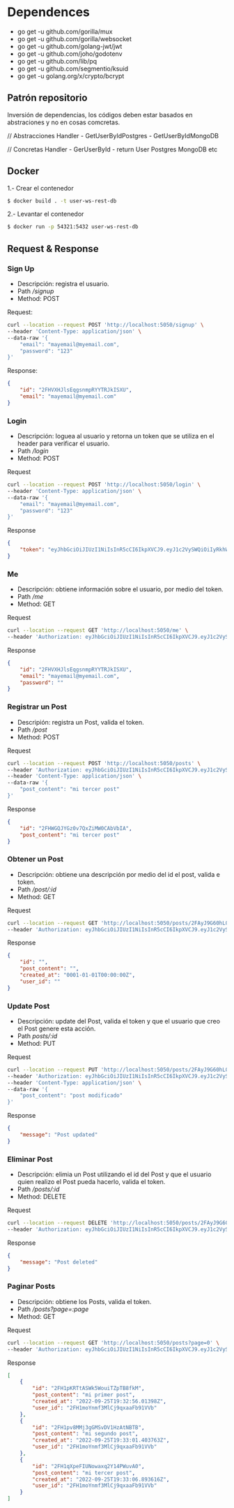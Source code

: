 # Dependences

* go get -u github.com/gorilla/mux
* go get -u github.com/gorilla/websocket
* go get -u github.com/golang-jwt/jwt
* go get -u github.com/joho/godotenv
* go get -u github.com/lib/pq
* go get -u github.com/segmentio/ksuid
* go get -u golang.org/x/crypto/bcrypt

## Patrón repositorio

Inversión de dependencias, los códigos deben estar basados en abstraciones y no en cosas comcretas.

// Abstracciones
Handler - GetUserByIdPostgres 
        - GetUserByIdMongoDB

// Concretas
Handler - GerUserById - return User
          Postgres
          MongoDB
          etc 

## Docker 

1.- Crear el contenedor 
```bash 
$ docker build . -t user-ws-rest-db 
```

2.- Levantar el contenedor
```bash
$ docker run -p 54321:5432 user-ws-rest-db
```

## Request & Response 

### Sign Up

- Descripción: registra el usuario.
- Path */signup*
- Method: POST

Request:
```bash 
curl --location --request POST 'http://localhost:5050/signup' \
--header 'Content-Type: application/json' \
--data-raw '{
    "email": "mayemail@myemail.com",
    "password": "123"
}'
```
Response:
```json 
{
    "id": "2FHVXHJlsEqgsnmpRYYTRJkISXU",
    "email": "mayemail@myemail.com"
}
```

### Login
- Descripción: loguea al usuario y retorna un token que se utiliza en el header para verificar el usuario. 
- Path */login*
- Method: POST

Request
```bash
curl --location --request POST 'http://localhost:5050/login' \
--header 'Content-Type: application/json' \
--data-raw '{
    "email": "mayemail@myemail.com",
    "password": "123"
}'
```
Response 
```json
{
    "token": "eyJhbGciOiJIUzI1NiIsInR5cCI6IkpXVCJ9.eyJ1c2VySWQiOiIyRkhWWEhKbHNFcWdzbm1wUllZVFJKa0lTWFUiLCJleHAiOjE2NjQzMjE5ODJ9.yijMTmkFBj55IaVhtZ8tFZkxKSy9KwecR2959ufrSro"
}
```

### Me
- Descripción: obtiene información sobre el usuario, por medio del token.
- Path */me*
- Method: GET

Request
```bash 
curl --location --request GET 'http://localhost:5050/me' \
--header 'Authorization: eyJhbGciOiJIUzI1NiIsInR5cCI6IkpXVCJ9.eyJ1c2VySWQiOiIyRkF5RWphVVpIaTUzRzMxeXZyQXdaaW5PR3AiLCJleHAiOjE2NjQxMjE4Nzd9.UtznSz25D4d7kSqA8G8LIO-TmamSpl5P1L_-dDEP51w'
```

Response
```json
{
    "id": "2FHVXHJlsEqgsnmpRYYTRJkISXU",
    "email": "mayemail@myemail.com",
    "password": ""
}
```

### Registrar un Post
- Descripión: registra un Post, valida el token.
- Path */post*
- Method: POST

Request
```bash 
curl --location --request POST 'http://localhost:5050/posts' \
--header 'Authorization: eyJhbGciOiJIUzI1NiIsInR5cCI6IkpXVCJ9.eyJ1c2VySWQiOiIyRkhWWEhKbHNFcWdzbm1wUllZVFJKa0lTWFUiLCJleHAiOjE2NjQzMjE5ODJ9.yijMTmkFBj55IaVhtZ8tFZkxKSy9KwecR2959ufrSro' \
--header 'Content-Type: application/json' \
--data-raw '{
    "post_content": "mi tercer post"
}'
```
Response
```json
{
    "id": "2FHWGQJYGz0v7QxZiMW0CAbVbIA",
    "post_content": "mi tercer post"
}
```

### Obtener un Post
- Descripción: obtiene una descripción por medio del id el post, valida e token.
- Path */post/:id*
- Method: GET

Request 
```bash
curl --location --request GET 'http://localhost:5050/posts/2FAyJ9G60hL0ZAMSZoDhD9dVFp5' \
--header 'Authorization: eyJhbGciOiJIUzI1NiIsInR5cCI6IkpXVCJ9.eyJ1c2VySWQiOiIyRkhWWEhKbHNFcWdzbm1wUllZVFJKa0lTWFUiLCJleHAiOjE2NjQzMjE5ODJ9.yijMTmkFBj55IaVhtZ8tFZkxKSy9KwecR2959ufrSro'
```

Response 
```json 
{
    "id": "",
    "post_content": "",
    "created_at": "0001-01-01T00:00:00Z",
    "user_id": ""
}
```

### Update Post
- Descripción: update del Post, valida el token y que el usuario que creo el Post genere esta acción.
- Path *posts/:id*
- Method: PUT

Request 
```bash 
curl --location --request PUT 'http://localhost:5050/posts/2FAyJ9G60hL0ZAMSZoDhD9dVFp5' \
--header 'Authorization: eyJhbGciOiJIUzI1NiIsInR5cCI6IkpXVCJ9.eyJ1c2VySWQiOiIyRkhWWEhKbHNFcWdzbm1wUllZVFJKa0lTWFUiLCJleHAiOjE2NjQzMjE5ODJ9.yijMTmkFBj55IaVhtZ8tFZkxKSy9KwecR2959ufrSro' \
--header 'Content-Type: application/json' \
--data-raw '{
    "post_content": "post modificado"
}'
```

Response 

```json 
{
    "message": "Post updated"
}
```

### Eliminar Post 
- Descripción: elimia un Post utilizando el id del Post y que el usuario quien realizo el Post pueda hacerlo, valida el token.
- Path */posts/:id*
- Method: DELETE

Request 
```bash 
curl --location --request DELETE 'http://localhost:5050/posts/2FAyJ9G60hL0ZAMSZoDhD9dVFp5' \
--header 'Authorization: eyJhbGciOiJIUzI1NiIsInR5cCI6IkpXVCJ9.eyJ1c2VySWQiOiIyRkhWWEhKbHNFcWdzbm1wUllZVFJKa0lTWFUiLCJleHAiOjE2NjQzMjE5ODJ9.yijMTmkFBj55IaVhtZ8tFZkxKSy9KwecR2959ufrSro' 
```

Response 
```json
{
    "message": "Post deleted"
}
```

### Paginar Posts
- Descripción: obtiene los Posts, valida el token. 
- Path */posts?page=:page*
- Method: GET

Request 
```bash
curl --location --request GET 'http://localhost:5050/posts?page=0' \
--header 'Authorization: eyJhbGciOiJIUzI1NiIsInR5cCI6IkpXVCJ9.eyJ1c2VySWQiOiIyRkgxbW9Zbm1mM01sQ2o5cXhhYUZiOTFWVmIiLCJleHAiOjE2NjQzMDcxNjB9.yEPTYBTxe5eIgOLtm48CL-Jl0OaAPDUQ5KROS1NAZTg'
```

Response
```json 
[
    {
        "id": "2FH1pKRTtASWk5WouiTZpTB8fkM",
        "post_content": "mi primer post",
        "created_at": "2022-09-25T19:32:56.01398Z",
        "user_id": "2FH1moYnmf3MlCj9qxaaFb91VVb"
    },
    {
        "id": "2FH1pv8MMj3gGMSvDV1HzAtNBTB",
        "post_content": "mi segundo post",
        "created_at": "2022-09-25T19:33:01.403763Z",
        "user_id": "2FH1moYnmf3MlCj9qxaaFb91VVb"
    },
    {
        "id": "2FH1qXpeFIUNowaxq2Y14PWuvA0",
        "post_content": "mi tercer post",
        "created_at": "2022-09-25T19:33:06.893616Z",
        "user_id": "2FH1moYnmf3MlCj9qxaaFb91VVb"
    }
]
```